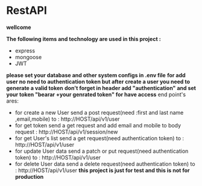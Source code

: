 # RestAPI
**wellcome**


**The following items and technology are used in this project :**

 - express
 - mongoose
 - JWT

**please set your database and other system configs in  .env file**
**for add user no need to authentication token but after create a user you need to generate a valid token**
**don't forget in header add "authentication" and set your token "bearar +your genrated token" for have access**
end point's ares:

 - for create a new User send a post request(need :first and last name ,email,mobile) to : http://HOST/api/v1/user
 - for get token send a get request and add email and mobile to body request : http://HOST/api/v1/session/new
 - for get User's list  send a get request(need authentication token) to : http://HOST/api/v1/user
 - for update User data send a patch or put request(need authentication token) to : http://HOST/api/v1/user
 - for delete User data send a delete request(need authentication token) to : http://HOST/api/v1/user
**this project is just for test and this is not for production**

